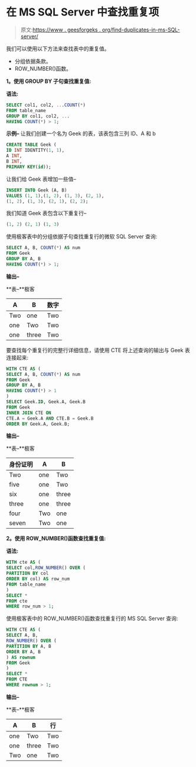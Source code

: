 # 在 MS SQL Server 中查找重复项

> 原文:[https://www . geesforgeks . org/find-duplicates-in-ms-SQL-server/](https://www.geeksforgeeks.org/find-duplicates-in-ms-sql-server/)

我们可以使用以下方法来查找表中的重复值。

*   分组依据条款。
*   ROW_NUMBER()函数。

**1。使用 GROUP BY 子句查找重复值:**

**语法:**

```sql
SELECT col1, col2, ...COUNT(*)
FROM table_name
GROUP BY col1, col2, ...
HAVING COUNT(*) > 1;
```

**示例–**
让我们创建一个名为 Geek 的表，该表包含三列 ID、A 和 b

```sql
CREATE TABLE Geek (
ID INT IDENTITY(1, 1),
A INT,
B INT,
PRIMARY KEY(id));
```

让我们给 Geek 表增加一些值–

```sql
INSERT INTO Geek (A, B)
VALUES (1, 1),(1, 2), (1, 3), (2, 1),
(1, 2), (1, 3), (2, 1), (2, 2);
```

我们知道 Geek 表包含以下重复行–

```sql
(1, 2) (2, 1) (1, 3) 
```

使用极客表中的分组依据子句查找重复行的微软 SQL Server 查询:

```sql
SELECT A, B, COUNT(*) AS num
FROM Geek
GROUP BY A, B
HAVING COUNT(*) > 1;
```

**输出–**

**表–**极客

| A | B | 数字 |
| --- | --- | --- |
| Two | one | Two |
| one | Two | Two |
| one | three | Two |

要查找每个重复行的完整行详细信息，请使用 CTE 将上述查询的输出与 Geek 表连接起来:

```sql
WITH CTE AS ( 
SELECT A, B, COUNT(*) AS num
FROM Geek
GROUP BY A, B
HAVING COUNT(*) > 1
)
SELECT Geek.ID, Geek.A, Geek.B
FROM Geek
INNER JOIN CTE ON
CTE.A = Geek.A AND CTE.B = Geek.B
ORDER BY Geek.A, Geek.B;
```

**输出–**

**表–**极客

| 身份证明 | A | B |
| --- | --- | --- |
| Two | one | Two |
| five | one | Two |
| six | one | three |
| three | one | three |
| four | Two | one |
| seven | Two | one |

**2。使用 ROW_NUMBER()函数查找重复值:**

**语法:**

```sql
WITH cte AS (
SELECT col,ROW_NUMBER() OVER (
PARTITION BY col
ORDER BY col) AS row_num
FROM table_name
)  
SELECT * 
FROM cte  
WHERE row_num > 1;
```

使用极客表中的 ROW_NUMBER()函数查找重复行的 MS SQL Server 查询:

```sql
WITH CTE AS (
SELECT A, B,
ROW_NUMBER() OVER (
PARTITION BY A, B
ORDER BY A, B
) AS rownum
FROM Geek
)
SELECT *
FROM CTE
WHERE rownum > 1;
```

**输出–**

**表–**极客

| A | B | 行 |
| --- | --- | --- |
| one | Two | Two |
| one | three | Two |
| Two | one | Two |